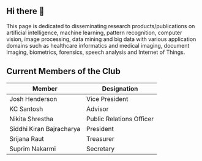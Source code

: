 ## Hi there 👋
This page is dedicated to disseminating research products/publications on artificial intelligence, machine learning, pattern recognition, computer vision, image processing, data mining and big data with various application domains such as healthcare informatics and medical imaging, document imaging, biometrics, forensics, speech analysis and Internet of Things.


## Current Members of the Club


|Member| Designation |
|------|-------------|
|Josh Henderson| Vice President|
|KC Santosh| Advisor|
|Nikita Shrestha| Public Relations Officer|
|Siddhi Kiran Bajracharya| President|
|Srijana Raut| Treasurer|
|Suprim Nakarmi| Secretary|

